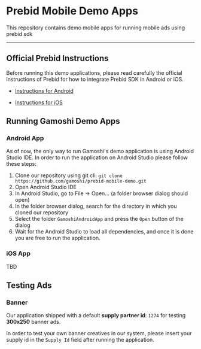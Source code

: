# Prebid Mobile Demo Apps

This repository contains demo mobile apps for running mobile ads using prebid sdk

---

## Official Prebid Instructions

Before running this demo applications, please read carefully the official instructions of Prebid for how to integrate Prebid SDK in Android or iOS.

- [Instructions for Android](http://prebid.org/prebid-mobile/pbm-api/android/code-integration-android.html)

- [Instructions for iOS](http://prebid.org/prebid-mobile/pbm-api/ios/code-integration-ios.html)

## Running Gamoshi Demo Apps

### Android App

As of now, the only way to run Gamoshi's demo application is using Android Studio IDE.
In order to run the application on Android Studio please follow these steps:

1. Clone our repository using git cli:
   `git clone https://github.com/gamoshi/prebid-mobile-demo.git`
2. Open Android Studio IDE
3. In Android Studio, go to File -> Open... (a folder browser dialog should open)
4. In the folder browser dialog, search for the directory in which you cloned our repository
5. Select the folder `GamoshiAndroidApp` and press the `Open` button of the dialog
6. Wait for the Android Studio to load all dependencies, and once it is done you are free to run the application.

### iOS App

TBD

## Testing Ads

### Banner

Our application shipped with a default **supply partner id**: `1274` for testing **300x250** banner ads.

In order to test your own banner creatives in our system, please insert your supply id in the `Supply Id` field after running the application.
